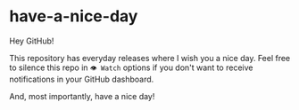 # have-a-nice-day
Hey GitHub!

This repository has everyday releases where I wish you a nice day.
Feel free to silence this repo in `👁 Watch` options if you don't want to receive notifications in your GitHub dashboard.

And, most importantly, have a nice day!
